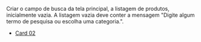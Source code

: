 Criar o campo de busca da tela principal, a listagem de produtos, inicialmente vazia. A listagem vazia deve conter a mensagem "Digite algum termo de pesquisa ou escolha uma categoria.".

- [Card 02](https://github.com/my-org/my-repo/tree/master/wireframes/card_02.png)
